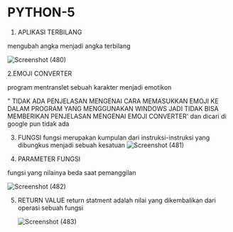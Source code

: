 # PYTHON-5
1. APLIKASI TERBILANG

mengubah angka menjadi angka terbilang

![Screenshot (480)](https://user-images.githubusercontent.com/93031458/140760979-0a8c7a8a-5046-44fc-b1db-f5f27ecf6d92.png)

2.EMOJI CONVERTER

 program mentranslet sebuah karakter menjadi emotikon
 
 " TIDAK ADA PENJELASAN MENGENAI CARA MEMASUKKAN EMOJI KE DALAM PROGRAM YANG MENGGUNAKAN WINDOWS JADI TIDAK BISA MEMBERIKAN PENJELASAN MENGENAI EMOJI CONVERTER'
 dan dicari di google pun tidak ada
 
3. FUNGSI
fungsi merupakan kumpulan dari instruksi-instruksi yang dibungkus menjadi sebuah kesatuan
![Screenshot (481)](https://user-images.githubusercontent.com/93031458/140765007-458cb82a-d924-416b-851a-b03f3de8670e.png)

4. PARAMETER FUNGSI

fungsi yang nilainya beda saat pemanggilan 

![Screenshot (482)](https://user-images.githubusercontent.com/93031458/140766958-1144d4f2-1413-4cbf-90ac-c3e4ebba7d6f.png)

5. RETURN VALUE 
   return statment adalah nilai yang dikembalikan dari operasi sebuah fungsi
   
   ![Screenshot (483)](https://user-images.githubusercontent.com/93031458/140770057-dd7d3c8e-d46c-42a1-b82e-660aa353dd9f.png)

